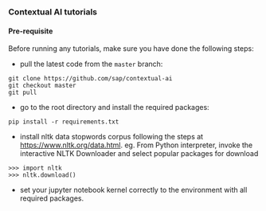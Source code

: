 ### Contextual AI tutorials

#### Pre-requisite
Before running any tutorials, make sure you have done the following steps:
- pull the latest code from the `master` branch:
```
git clone https://github.com/sap/contextual-ai
git checkout master
git pull 
``` 
- go to the root directory and install the required packages:
```
pip install -r requirements.txt
```
- install nltk data stopwords corpus following the steps at https://www.nltk.org/data.html. eg. From Python interpreter, invoke the interactive NLTK Downloader and select popular packages for download
```
>>> import nltk
>>> nltk.download()
```

- set your jupyter notebook kernel correctly to the environment with all required packages.
